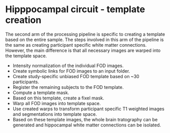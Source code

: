 # Hipppocampal circuit - template creation
The second arm of the processing pipeline is specific to creating a template based on the entire sample. The steps involved in this arm of the pipeline is the same as creating participant specific white matter connections. However, the main difference is that all necessary images are warped into the template space. 

* Intensity normalization of the individual FOD images. 
* Create symbolic links for FOD images to an input folder.
* Create study-specific unbiased FOD template based on ~30 participants.
* Register the remaining subjects to the FOD template.
* Compute a template mask.
* Based on this template, create a fixel mask.
* Warp all FOD images into template space.
* Use created warps to transform participant specific T1 weighted images and segmentations into template space. 
* Based on these template images, the whole brain tratography can be generated and hippocampal white matter connections can be isolated.

